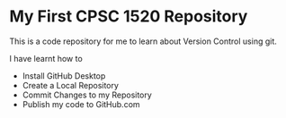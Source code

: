 # My First CPSC 1520 Repository

This is a code repository for me to learn about Version Control using git.

I have learnt how to 

- Install GitHub Desktop
- Create a Local Repository
- Commit Changes to my Repository
- Publish my code to GitHub.com
